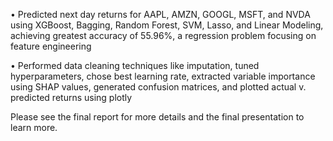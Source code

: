 •	Predicted next day returns for AAPL, AMZN, GOOGL, MSFT, and NVDA using XGBoost, Bagging, Random Forest, SVM, Lasso, and Linear Modeling, achieving greatest accuracy of 55.96%, a regression problem focusing on feature engineering


•	Performed data cleaning techniques like imputation, tuned hyperparameters, chose best learning rate, extracted variable importance using SHAP values, generated confusion matrices, and plotted actual v. predicted returns using plotly


Please see the final report for more details and the final presentation to learn more.
